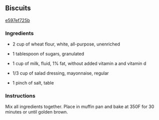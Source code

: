 ## Biscuits

[e597ef725b](https://cookpad.com/us/recipes/367731-biscuits)

### Ingredients

 - 2 cup of wheat flour, white, all-purpose, unenriched

 - 1 tablespoon of sugars, granulated

 - 1 cup of milk, fluid, 1% fat, without added vitamin a and vitamin d

 - 1/3 cup of salad dressing, mayonnaise, regular

 - 1 pinch of salt, table

### Instructions

Mix all ingredients together. Place in muffin pan and bake at 350F for 30 minutes or until golden brown.